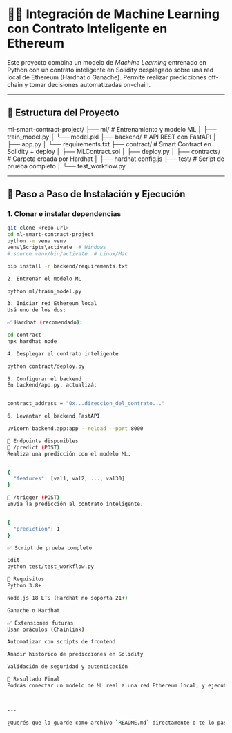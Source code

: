 # 🧠🔗 Integración de Machine Learning con Contrato Inteligente en Ethereum

Este proyecto combina un modelo de _Machine Learning_ entrenado en Python con un contrato inteligente en Solidity desplegado sobre una red local de Ethereum (Hardhat o Ganache). Permite realizar predicciones off-chain y tomar decisiones automatizadas on-chain.

---

## 📁 Estructura del Proyecto

ml-smart-contract-project/
├── ml/ # Entrenamiento y modelo ML
│ ├── train_model.py
│ └── model.pkl
├── backend/ # API REST con FastAPI
│ ├── app.py
│ └── requirements.txt
├── contract/ # Smart Contract en Solidity + deploy
│ ├── MLContract.sol
│ ├── deploy.py
│ ├── contracts/ # Carpeta creada por Hardhat
│ ├── hardhat.config.js
├── test/ # Script de prueba completo
│ └── test_workflow.py

---

## 🚀 Paso a Paso de Instalación y Ejecución

### 1. Clonar e instalar dependencias

```bash
git clone <repo-url>
cd ml-smart-contract-project
python -m venv venv
venv\Scripts\activate  # Windows
# source venv/bin/activate  # Linux/Mac

pip install -r backend/requirements.txt

2. Entrenar el modelo ML

python ml/train_model.py

3. Iniciar red Ethereum local
Usá uno de los dos:

✅ Hardhat (recomendado):

cd contract
npx hardhat node

4. Desplegar el contrato inteligente

python contract/deploy.py

5. Configurar el backend
En backend/app.py, actualizá:


contract_address = "0x...direccion_del_contrato..."

6. Levantar el backend FastAPI

uvicorn backend.app:app --reload --port 8000

🧪 Endpoints disponibles
🔹 /predict (POST)
Realiza una predicción con el modelo ML.


{
  "features": [val1, val2, ..., val30]
}

🔹 /trigger (POST)
Envía la predicción al contrato inteligente.


{
  "prediction": 1
}

✅ Script de prueba completo

Edit
python test/test_workflow.py

📌 Requisitos
Python 3.8+

Node.js 18 LTS (Hardhat no soporta 21+)

Ganache o Hardhat

✅ Extensiones futuras
Usar oráculos (Chainlink)

Automatizar con scripts de frontend

Añadir histórico de predicciones en Solidity

Validación de seguridad y autenticación

🏁 Resultado Final
Podrás conectar un modelo de ML real a una red Ethereum local, y ejecutar lógica blockchain basada en sus predicciones, de forma automática.



---

¿Querés que lo guarde como archivo `README.md` directamente o te lo paso también como `.pdf` para documentació
```
